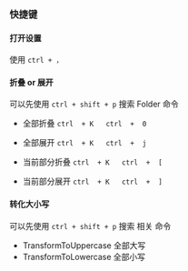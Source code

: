 <!--
 * @Author: your name
 * @Date: 2021-04-01 15:35:41
 * @LastEditTime: 2021-04-08 09:22:59
 * @LastEditors: Please set LastEditors
 * @Description: In User Settings Edit
 * @FilePath: /technology-stack/IDE/VScode.md
-->
### 快捷键

#### 打开设置
使用 `ctrl + ，` 

#### 折叠 or 展开

可以先使用 `ctrl + shift + p` 搜索 Folder 命令

- 全部折叠 `ctrl  + K   ctrl  +  0`
- 全部展开 `ctrl  + K   ctrl  +  j`

- 当前部分折叠 `ctrl  + K   ctrl  +  [`
- 当前部分展开 `ctrl  + K   ctrl  +  ]`


#### 转化大小写 

可以先使用 `ctrl + shift + p` 搜索 相关 命令
- TransformToUppercase 全部大写
- TransformToLowercase 全部小写